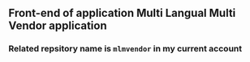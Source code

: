 ## Front-end of application Multi Langual Multi Vendor application

### Related repsitory name is `mlmvendor` in my current account